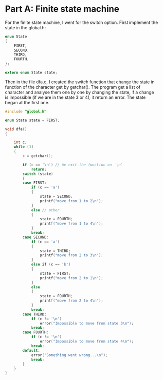# Part A: Finite state machine

For the finite state machine, I went for the switch option.
First implement the state in the global.h:
```C
enum State
{
    FIRST,
    SECOND,
    THIRD,
    FOURTH,
};

extern enum State state;
```
Then in the file dfa.c, I created the switch function that change the state in function of the character get by getchar().
The program get a list of character and analyse them one by one by changing the state, if a change is impossible (if we are in the state 3 or 4), it return an error.
The state began at the first one.
```C
#include "global.h"

enum State state = FIRST;

void dfa()
{

    int c;
    while (1)
    {
        c = getchar();

        if (c == '\n') // We exit the function on '\n'
            return;
        switch (state)
        {
        case FIRST:
            if (c == 'a')
            {
                state = SECOND;
                printf("move from 1 to 2\n");
            }
            else // other
            {
                state = FOURTH;
                printf("move from 1 to 4\n");
            }
            break;
        case SECOND:
            if (c == 'a')
            {
                state = THIRD;
                printf("move from 2 to 3\n");
            }
            else if (c == 'b')
            {
                state = FIRST;
                printf("move from 2 to 1\n");
            }
            else
            {
                state = FOURTH;
                printf("move from 2 to 4\n");
            }
            break;
        case THIRD:
            if (c != '\n')
                error("Impossible to move from state 3\n");
            break;
        case FOURTH:
            if (c != '\n')
                error("Impossible to move from state 4\n");
            break;
        default:
            error("Something went wrong...\n");
            break;
        }
    }
}
```
